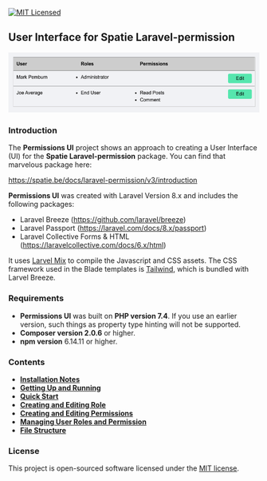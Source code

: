 [![MIT Licensed](https://img.shields.io/badge/license-MIT-brightgreen.svg?style=flat-square)](LICENSE.md)

## User Interface for Spatie Laravel-permission
![](wiki/user_roles_screenshot.png)

### Introduction
The **Permissions UI** project shows an approach to creating a User Interface (UI) for the **Spatie Laravel-permission** package.  You can find that marvelous package here:

https://spatie.be/docs/laravel-permission/v3/introduction

**Permissions UI** was created with Laravel Version 8.x and includes the following packages:
- Laravel Breeze (https://github.com/laravel/breeze)
- Laravel Passport (https://laravel.com/docs/8.x/passport)
- Laravel Collective Forms & HTML (https://laravelcollective.com/docs/6.x/html)

It uses [Larvel Mix](https://laravel.com/docs/8.x/mix) to compile the Javascript and CSS assets. The CSS framework used in the Blade templates is [Tailwind](https://laravel.com/docs/8.x/mix), which is bundled with Larvel Breeze.

### Requirements
- **Permissions UI** was built on **PHP version 7.4**.  If you use an earlier version, such things as property type hinting will not be supported.
- **Composer version 2.0.6** or higher.
- **npm version** 6.14.11 or higher.

### Contents
- [**Installation Notes**](wiki/installation.md)
- [**Getting Up and Running**](wiki/running.md)
- [**Quick Start**](wiki/quick_start.md)
- [**Creating and Editing Role**](wiki/roles_how_to.md)
- [**Creating and Editing Permissions**](wiki/permissions_how_to.md)
- [**Managing User Roles and Permission**](wiki/user_role_how_to.md)
- [**File Structure**](wiki/file_structure.md)

### License

This project is open-sourced software licensed under the [MIT license](https://opensource.org/licenses/MIT).
